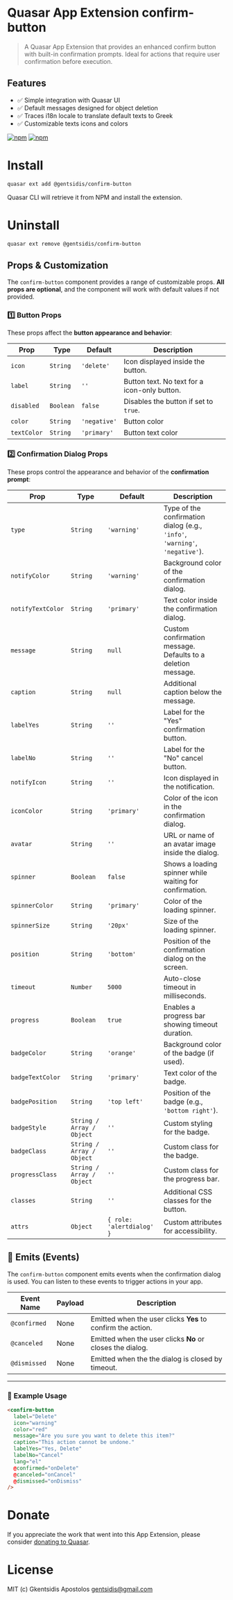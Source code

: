 # Quasar App Extension confirm-button

> A Quasar App Extension that provides an enhanced confirm button with built-in confirmation prompts. Ideal for actions that require user confirmation before execution.

## Features
- ✅ Simple integration with Quasar UI  
- ✅ Default messages designed for object deletion  
- ✅ Traces i18n locale to translate default texts to Greek
- ✅ Customizable texts icons and colors

[![npm](https://img.shields.io/npm/v/@gentsidis/quasar-app-extension-confirm-button.svg?label=quasar-app-extension-confirm-button)](https://www.npmjs.com/package/@gentsidis/quasar-app-extension-confirm-button)
[![npm](https://img.shields.io/npm/dt/@gentsidis/quasar-app-extension-confirm-button.svg)](https://www.npmjs.com/package/@gentsidis/quasar-app-extension-confirm-button)

# Install
```bash
quasar ext add @gentsidis/confirm-button
```
Quasar CLI will retrieve it from NPM and install the extension.

# Uninstall
```bash
quasar ext remove @gentsidis/confirm-button
```

## Props & Customization

The `confirm-button` component provides a range of customizable props. **All props are optional**, and the component will work with default values if not provided.

### 1️⃣ Button Props
These props affect the **button appearance and behavior**:

| Prop           | Type                | Default     | Description |
|---------------|---------------------|------------|-------------|
| `icon`        | `String`            | `'delete'`  | Icon displayed inside the button. |
| `label`       | `String`            | `''`        | Button text. No text for a icon-only button. |
| `disabled`    | `Boolean`           | `false`     | Disables the button if set to `true`. |
| `color`       | `String`            | `'negative'` | Button color |
| `textColor`       | `String`            | `'primary'` | Button text color |

### 2️⃣ Confirmation Dialog Props
These props control the appearance and behavior of the **confirmation prompt**:

| Prop           | Type                | Default     | Description |
|---------------|---------------------|------------|-------------|
| `type`        | `String`            | `'warning'` | Type of the confirmation dialog (e.g., `'info'`, `'warning'`, `'negative'`). |
| `notifyColor`       | `String`            | `'warning'` | Background color of the confirmation dialog. |
| `notifyTextColor`   | `String`            | `'primary'` | Text color inside the confirmation dialog. |
| `message`     | `String`  | `null`      | Custom confirmation message. Defaults to a deletion message. |
| `caption`     | `String`  | `null`      | Additional caption below the message. |
| `labelYes`    | `String`            | `''`        | Label for the "Yes" confirmation button. |
| `labelNo`     | `String`            | `''`        | Label for the "No" cancel button. |
| `notifyIcon`  | `String`            | `''`        | Icon displayed in the notification. |
| `iconColor`   | `String`            | `'primary'` | Color of the icon in the confirmation dialog. |
| `avatar`      | `String`            | `''`        | URL or name of an avatar image inside the dialog. |
| `spinner`     | `Boolean`           | `false`     | Shows a loading spinner while waiting for confirmation. |
| `spinnerColor` | `String`           | `'primary'` | Color of the loading spinner. |
| `spinnerSize` | `String`            | `'20px'`    | Size of the loading spinner. |
| `position`    | `String`            | `'bottom'`  | Position of the confirmation dialog on the screen. |
| `timeout`     | `Number`            | `5000`      | Auto-close timeout in milliseconds. |
| `progress`    | `Boolean`           | `true`      | Enables a progress bar showing timeout duration. |
| `badgeColor`  | `String`            | `'orange'`  | Background color of the badge (if used). |
| `badgeTextColor` | `String`         | `'primary'` | Text color of the badge. |
| `badgePosition` | `String`          | `'top left'` | Position of the badge (e.g., `'bottom right'`). |
| `badgeStyle`  | `String / Array / Object` | `''` | Custom styling for the badge. |
| `badgeClass`  | `String / Array / Object` | `''` | Custom class for the badge. |
| `progressClass` | `String / Array / Object` | `''` | Custom class for the progress bar. |
| `classes`     | `String`            | `''`        | Additional CSS classes for the button. |
| `attrs`       | `Object`            | `{ role: 'alertdialog' }` | Custom attributes for accessibility. |

## 🔄 Emits (Events)

The `confirm-button` component emits events when the confirmation dialog is used. You can listen to these events to trigger actions in your app.

| Event Name   | Payload | Description |
|-------------|---------|-------------|
| `@confirmed`  | None    | Emitted when the user clicks **Yes** to confirm the action. |
| `@canceled`   | None    | Emitted when the user clicks **No** or closes the dialog. |
| `@dismissed`    | None    | Emitted when the the dialog is closed by timeout. |

---

### 🎯 **Example Usage**
```html
<confirm-button 
  label="Delete"
  icon="warning"
  color="red"
  message="Are you sure you want to delete this item?"
  caption="This action cannot be undone."
  labelYes="Yes, Delete"
  labelNo="Cancel"
  lang="el"
  @confirmed="onDelete"
  @canceled="onCancel"
  @dismissed="onDismiss"
/>
```

# Donate
If you appreciate the work that went into this App Extension, please consider [donating to Quasar](https://donate.quasar.dev).

# License
MIT (c) Gkentsidis Apostolos <gentsidis@gmail.com>
